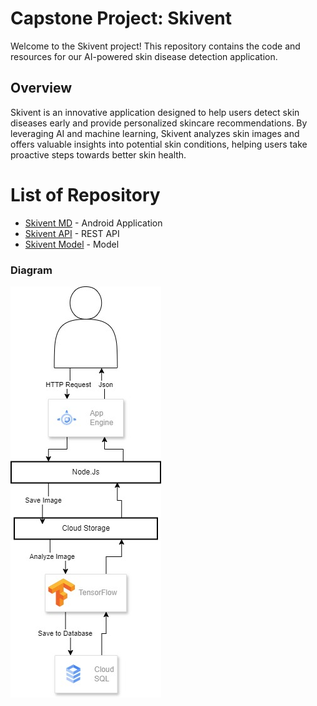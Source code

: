 # Capstone Project: Skivent

Welcome to the Skivent project! This repository contains the code and resources for our AI-powered skin disease detection application.

## Overview

Skivent is an innovative application designed to help users detect skin diseases early and provide personalized skincare recommendations. By leveraging AI and machine learning, Skivent analyzes skin images and offers valuable insights into potential skin conditions, helping users take proactive steps towards better skin health.

# List of Repository
- [Skivent MD](https://github.com/Arkandrvesh/Capstone-Project/tree/MD) - Android Application
- [Skivent API](https://github.com/Arkandrvesh/Capstone-Project/tree/CC) - REST API
- [Skivent Model](https://github.com/Arkandrvesh/Capstone-Project/tree/main/ML/Skivent/model) - Model


### Diagram
![diagram](https://github.com/Arkandrvesh/Capstone-Project/blob/main/asset/Capstone-Diagram.jpg)
